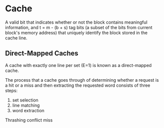 # Cache

A valid bit that indicates whether or not the block contains meaningful information, and t = m - (b + s) tag bits (a subset of the bits from current block's memory address) that uniquely identify the block stored in the cache line.



## Direct-Mapped Caches

A cache with exactly one line per set (E=1) is known as a direct-mapped cache.



The process that a cache goes through of determining whether a request is a hit or a miss and then extracting the requested word consists of three steps:

1. set selection
2. line matching
3. word extraction



Thrashing conflict miss









